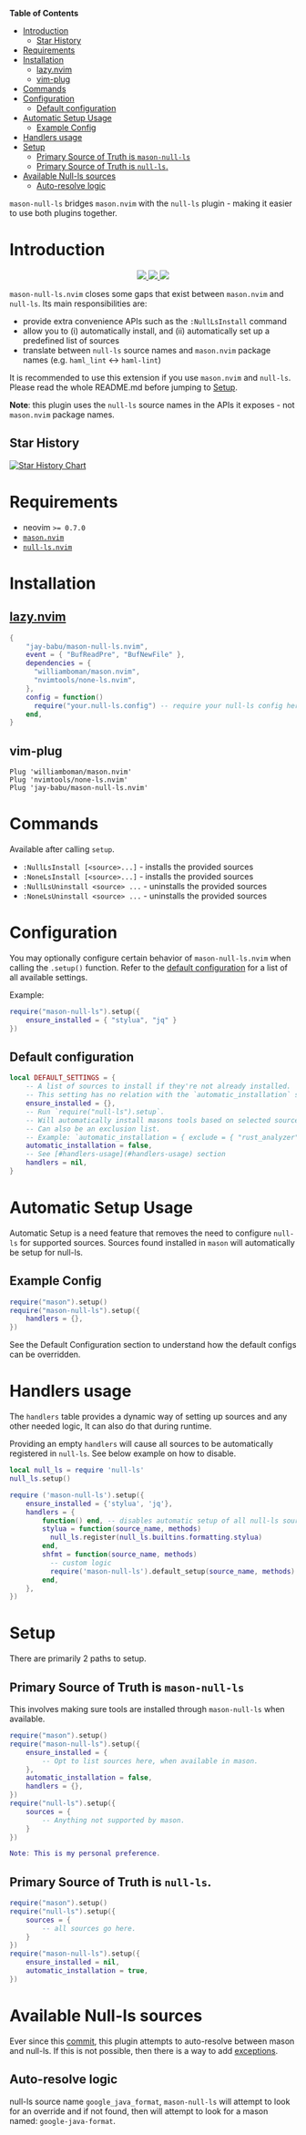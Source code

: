 <!-- START doctoc generated TOC please keep comment here to allow auto update -->
<!-- DON'T EDIT THIS SECTION, INSTEAD RE-RUN doctoc TO UPDATE -->
**Table of Contents**

- [Introduction](#introduction)
  - [Star History](#star-history)
- [Requirements](#requirements)
- [Installation](#installation)
  - [lazy.nvim](#lazynvim)
  - [vim-plug](#vim-plug)
- [Commands](#commands)
- [Configuration](#configuration)
  - [Default configuration](#default-configuration)
- [Automatic Setup Usage](#automatic-setup-usage)
  - [Example Config](#example-config)
- [Handlers usage](#handlers-usage)
- [Setup](#setup)
  - [Primary Source of Truth is `mason-null-ls`](#primary-source-of-truth-is-mason-null-ls)
  - [Primary Source of Truth is `null-ls`.](#primary-source-of-truth-is-null-ls)
- [Available Null-ls sources](#available-null-ls-sources)
  - [Auto-resolve logic](#auto-resolve-logic)

<!-- END doctoc generated TOC please keep comment here to allow auto update -->

`mason-null-ls` bridges `mason.nvim` with the `null-ls` plugin - making it
easier to use both plugins together.

# Introduction

<p align="center">
    <a href="https://github.com/jay-babu/mason-null-ls.nvim/pulse">
      <img src="https://img.shields.io/github/last-commit/jay-babu/mason-null-ls.nvim?style=for-the-badge&logo=github&color=7dc4e4&logoColor=D9E0EE&labelColor=302D41"/>
    </a>
    <a href="https://github.com/jay-babu/mason-null-ls.nvim/releases/latest">
      <img src="https://img.shields.io/github/v/release/jay-babu/mason-null-ls.nvim?style=for-the-badge&logo=gitbook&color=8bd5ca&logoColor=D9E0EE&labelColor=302D41"/>
    </a>
    <a href="https://github.com/jay-babu/mason-null-ls.nvim/stargazers">
      <img src="https://img.shields.io/github/stars/jay-babu/mason-null-ls.nvim?style=for-the-badge&logo=apachespark&color=eed49f&logoColor=D9E0EE&labelColor=302D41"/>
    </a>
</p>

`mason-null-ls.nvim` closes some gaps that exist between `mason.nvim` and
`null-ls`. Its main responsibilities are:

- provide extra convenience APIs such as the `:NullLsInstall` command
- allow you to (i) automatically install, and (ii) automatically set up a
  predefined list of sources
- translate between `null-ls` source names and `mason.nvim` package names (e.g.
  `haml_lint` <-> `haml-lint`)

It is recommended to use this extension if you use `mason.nvim` and `null-ls`.
Please read the whole README.md before jumping to [Setup](#setup).

**Note**: this plugin uses the `null-ls` source names in the APIs it exposes -
not `mason.nvim` package names.

## Star History

[![Star History Chart](https://api.star-history.com/svg?repos=jay-babu/mason-null-ls.nvim,jay-babu/mason-nvim-dap.nvim&type=Date)](https://star-history.com/#jay-babu/mason-null-ls.nvim&jay-babu/mason-nvim-dap.nvim&Date)

# Requirements

- neovim `>= 0.7.0`
- [`mason.nvim`](https://github.com/williamboman/mason.nvim)
- [`null-ls.nvim`](https://github.com/jose-elias-alvarez/null-ls.nvim)

# Installation

## [lazy.nvim](https://github.com/folke/lazy.nvim)

```lua
{
    "jay-babu/mason-null-ls.nvim",
    event = { "BufReadPre", "BufNewFile" },
    dependencies = {
      "williamboman/mason.nvim",
      "nvimtools/none-ls.nvim",
    },
    config = function()
      require("your.null-ls.config") -- require your null-ls config here (example below)
    end,
}
```

## vim-plug

```vim
Plug 'williamboman/mason.nvim'
Plug 'nvimtools/none-ls.nvim'
Plug 'jay-babu/mason-null-ls.nvim'
```

# Commands

Available after calling `setup`.

- `:NullLsInstall [<source>...]` - installs the provided sources
- `:NoneLsInstall [<source>...]` - installs the provided sources
- `:NullLsUninstall <source> ...` - uninstalls the provided sources
- `:NoneLsUninstall <source> ...` - uninstalls the provided sources

# Configuration

You may optionally configure certain behavior of `mason-null-ls.nvim` when
calling the `.setup()` function. Refer to the
[default configuration](#default-configuration) for a list of all available
settings.

Example:

```lua
require("mason-null-ls").setup({
    ensure_installed = { "stylua", "jq" }
})
```

## Default configuration

```lua
local DEFAULT_SETTINGS = {
    -- A list of sources to install if they're not already installed.
    -- This setting has no relation with the `automatic_installation` setting.
    ensure_installed = {},
    -- Run `require("null-ls").setup`.
    -- Will automatically install masons tools based on selected sources in `null-ls`.
    -- Can also be an exclusion list.
    -- Example: `automatic_installation = { exclude = { "rust_analyzer", "solargraph" } }`
    automatic_installation = false,
    -- See [#handlers-usage](#handlers-usage) section
    handlers = nil,
}
```

# Automatic Setup Usage

Automatic Setup is a need feature that removes the need to configure `null-ls`
for supported sources. Sources found installed in `mason` will automatically be
setup for null-ls.

## Example Config

```lua
require("mason").setup()
require("mason-null-ls").setup({
    handlers = {},
})
```

See the Default Configuration section to understand how the default configs
can be overridden.

# Handlers usage

The `handlers` table provides a dynamic way of setting up sources and any other
needed logic, It can also do that during runtime.

Providing an empty `handlers` will cause all sources to be automatically
registered in `null-ls`. See below example on how to disable.

```lua
local null_ls = require 'null-ls'
null_ls.setup()

require ('mason-null-ls').setup({
    ensure_installed = {'stylua', 'jq'},
    handlers = {
        function() end, -- disables automatic setup of all null-ls sources
        stylua = function(source_name, methods)
          null_ls.register(null_ls.builtins.formatting.stylua)
        end,
        shfmt = function(source_name, methods)
          -- custom logic
          require('mason-null-ls').default_setup(source_name, methods) -- to maintain default behavior
        end,
    },
})
```

# Setup

There are primarily 2 paths to setup.

## Primary Source of Truth is `mason-null-ls`

This involves making sure tools are installed through `mason-null-ls` when
available.

```lua
require("mason").setup()
require("mason-null-ls").setup({
    ensure_installed = {
        -- Opt to list sources here, when available in mason.
    },
    automatic_installation = false,
    handlers = {},
})
require("null-ls").setup({
    sources = {
        -- Anything not supported by mason.
    }
})

Note: This is my personal preference.
```

## Primary Source of Truth is `null-ls`.

```lua
require("mason").setup()
require("null-ls").setup({
    sources = {
        -- all sources go here.
    }
})
require("mason-null-ls").setup({
    ensure_installed = nil,
    automatic_installation = true,
})
```

# Available Null-ls sources

Ever since this
[commit](https://github.com/jay-babu/mason-null-ls.nvim/commit/e2144bd62b703c1fa298b9e154296caeef389553),
this plugin attempts to auto-resolve between mason and null-ls. If this is not
possible, then there is a way to add
[exceptions](https://github.com/jay-babu/mason-null-ls.nvim/blob/main/lua/mason-null-ls/mappings/source.lua).

## Auto-resolve logic

null-ls source name `google_java_format`, `mason-null-ls` will attempt to look
for an override and if not found, then will attempt to look for a mason named:
`google-java-format`.
